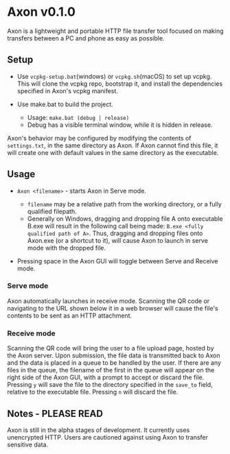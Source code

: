 # Axon v0.1.0
Axon is a lightweight and portable HTTP file transfer tool focused on making transfers between a PC and phone as easy as possible.

## Setup
- Use ````vcpkg-setup.bat````(windows) or ````vcpkg.sh````(macOS) to set up vcpkg. This will clone the vcpkg repo, bootstrap it, and install the dependencies specified in Axon's vcpkg manifest.

- Use make.bat to build the project.
  - Usage: ````make.bat (debug | release)```` 
  - Debug has a visible terminal window, while it is hidden in release. 

Axon's behavior may be configured by modifying the contents of ````settings.txt````, in the same directory as Axon. If Axon cannot find this file, it will create one with default values in the same directory as the executable.

## Usage
- ````Axon <filename>```` - starts Axon in Serve mode.
  - ````filename```` may be a relative path from the working directory, or a fully qualified filepath. 
  - Generally on Windows, dragging and dropping file A onto executable B.exe will result in the following call being made: ````B.exe <fully qualified path of A>````. Thus, dragging and dropping files onto Axon.exe (or a shortcut to it), will cause Axon to launch in serve mode with the dropped file.

- Pressing space in the Axon GUI will toggle between Serve and Receive mode.

### Serve mode
Axon automatically launches in receive mode. Scanning the QR code or navigating to the URL shown below it in a web browser will cause the file's contents to be sent as an HTTP attachment.

### Receive mode
Scanning the QR code will bring the user to a file upload page, hosted by the Axon server. Upon submission, the file data is transmitted back to Axon and the data is placed in a queue to be handled by the user. If there are any files in the queue, the filename of the first in the queue will appear on the right side of the Axon GUI, with a prompt to accept or discard the file. Pressing ````y```` will save the file to the directory specified in the ````save_to```` field, relative to the executable file. Pressing ````n```` will discard the file.

## Notes - PLEASE READ
Axon is still in the alpha stages of development. It currently uses unencrypted HTTP. Users are cautioned against using Axon to transfer sensitive data.